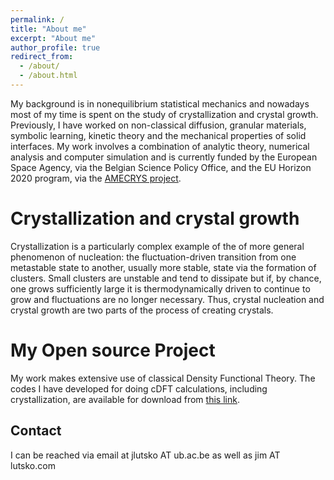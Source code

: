 ```yaml
---
permalink: /
title: "About me"
excerpt: "About me"
author_profile: true
redirect_from: 
  - /about/
  - /about.html
---
```


My background is in nonequilibrium statistical mechanics and nowadays most of my time is spent on the study of crystallization and crystal growth. Previously, I have worked on non-classical diffusion, granular materials, symbolic learning, kinetic theory and the mechanical properties of solid interfaces. My work involves a combination of analytic theory, numerical analysis and computer simulation and is currently funded by the European Space Agency, via the Belgian Science Policy Office, and the EU Horizon 2020 program, via the [AMECRYS project](http://www.amecrys-project.eu). 

Crystallization and crystal growth
==================================

Crystallization is a particularly complex example of the of more general phenomenon of nucleation: the fluctuation-driven transition from one metastable state to another, usually more stable, state via the formation of clusters. Small clusters are unstable and tend to dissipate but if, by chance, one grows sufficiently large it is thermodynamically driven to continue to grow and fluctuations are no longer necessary. Thus, crystal nucleation and crystal growth are two parts of the process of creating crystals. 

My Open source Project
======================
My work makes extensive use of classical Density Functional Theory. The codes I have developed for doing cDFT calculations, including crystallization, are available for download from [this link](https://jimlutsko.github.io/classicalDFT). 



Contact
------------
I can be reached via email at jlutsko AT ub.ac.be as well as jim AT lutsko.com

